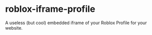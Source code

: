 # roblox-iframe-profile
A useless (but cool) embedded iframe of your Roblox Profile for your website.
